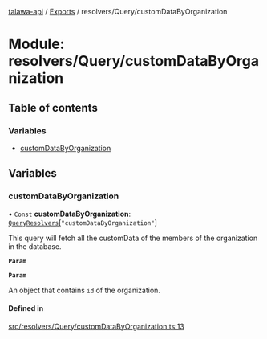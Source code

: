 [talawa-api](../README.md) / [Exports](../modules.md) / resolvers/Query/customDataByOrganization

# Module: resolvers/Query/customDataByOrganization

## Table of contents

### Variables

- [customDataByOrganization](resolvers_Query_customDataByOrganization.md#customdatabyorganization)

## Variables

### customDataByOrganization

• `Const` **customDataByOrganization**: [`QueryResolvers`](types_generatedGraphQLTypes.md#queryresolvers)[``"customDataByOrganization"``]

This query will fetch all the customData of the members of the organization in the database.

**`Param`**

**`Param`**

An object that contains `id` of the organization.

#### Defined in

[src/resolvers/Query/customDataByOrganization.ts:13](https://github.com/PalisadoesFoundation/talawa-api/blob/66970ab/src/resolvers/Query/customDataByOrganization.ts#L13)
